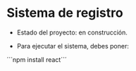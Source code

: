 <h1>Sistema de registro</h1>

- Estado del proyecto: en construcción.
  
- Para ejecutar el sistema, debes poner:

´´´npm install react´´´
